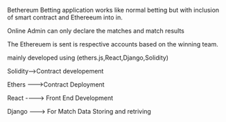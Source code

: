 Bethereum Betting application works like normal betting but  with inclusion of smart contract and Ethereeum into in.

Online Admin can only declare the matches and match results

The Ethereuem is sent is respective accounts based on the winning team.

mainly developed using (ethers.js,React,Django,Solidity)

Solidity-->Contract developement

Ethers --->Contract Deployment

React ----> Front End Development

Django ---> For Match Data Storing and retriving 
